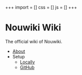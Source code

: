 +++
import = []
css = []
js = []
+++

# Nouwiki Wiki

The official wiki of Nouwiki.

- [About]()
- Setup
	- [Locally](<Setup: Locally>)
    - [GitHub](<Setup: Github>)